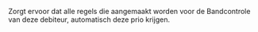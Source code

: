 Zorgt ervoor dat alle regels die aangemaakt worden voor de Bandcontrole van deze debiteur, automatisch deze prio krijgen.